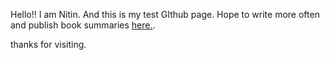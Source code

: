 Hello!!
I am Nitin. And this is my test GIthub page. Hope to write more often and publish book summaries [here.](https://nitinr30.github.io/books).

thanks for visiting.
